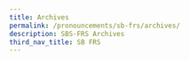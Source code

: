 ```yaml
---
title: Archives
permalink: /pronouncements/sb-frs/archives/
description: SBS-FRS Archives
third_nav_title: SB FRS
---
```


